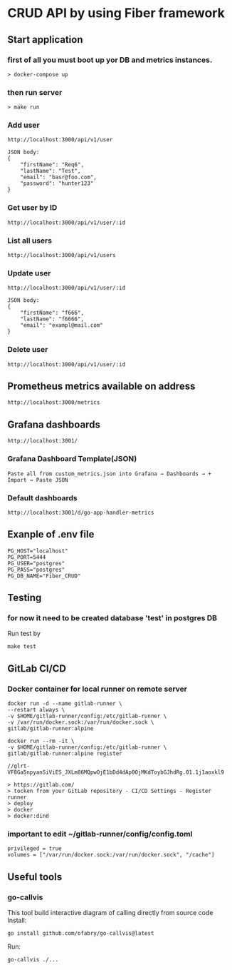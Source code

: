 # CRUD API by using Fiber framework

## Start application
### first of all you must boot up yor DB and metrics instances.
```
> docker-compose up
```
### then run server
```
> make run
```
### Add user
```
http://localhost:3000/api/v1/user

JSON body:
{
    "firstName": "Req6",
    "lastName": "Test",
    "email": "basr@foo.com",
    "password": "hunter123"
}
```
### Get user by ID
```
http://localhost:3000/api/v1/user/:id
```
### List all users
```
http://localhost:3000/api/v1/users
```
### Update user
```
http://localhost:3000/api/v1/user/:id

JSON body:
{
    "firstName": "f666",
    "lastName": "f6666",
    "email": "exampl@mail.com"
}
```
### Delete user
```
http://localhost:3000/api/v1/user/:id
```
## Prometheus metrics available on address  
```
http://localhost:3000/metrics
```
## Grafana dashboards
```
http://localhost:3001/
```

### Grafana Dashboard Template(JSON)
```
Paste all from custom_metrics.json into Grafana → Dashboards → + Import → Paste JSON
```

### Default dashboards
```
http://localhost:3001/d/go-app-handler-metrics
```
## Exanple of .env file
```
PG_HOST="localhost"
PG_PORT=5444
PG_USER="postgres"
PG_PASS="postgres"
PG_DB_NAME="Fiber_CRUD"
```

## Testing
### for now it need to be created database 'test' in postgres DB
Run test by
```
make test
```

## GitLab CI/CD
### Docker container for local runner on remote server
```
docker run -d --name gitlab-runner \
--restart always \
-v $HOME/gitlab-runner/config:/etc/gitlab-runner \
-v /var/run/docker.sock:/var/run/docker.sock \
gitlab/gitlab-runner:alpine

docker run --rm -it \
-v $HOME/gitlab-runner/config:/etc/gitlab-runner \
gitlab/gitlab-runner:alpine register

//glrt-VF8Ga5npyanSiViES_JXLm86MQpwOjE1bDd4dAp0OjMKdToybGJhdRg.01.1j1aoxkl9

> https://gitlab.com/
> tocken from your GitLab repository - CI/CD Settings - Register runner
> deploy
> docker
> docker:dind
```
### important to edit ~/gitlab-runner/config/config.toml
```
privileged = true
volumes = ["/var/run/docker.sock:/var/run/docker.sock", "/cache"]
```

## Useful tools
### go-callvis
This tool build interactive diagram of calling directly from source code
Install:
```
go install github.com/ofabry/go-callvis@latest
```
Run:
```
go-callvis ./...
```